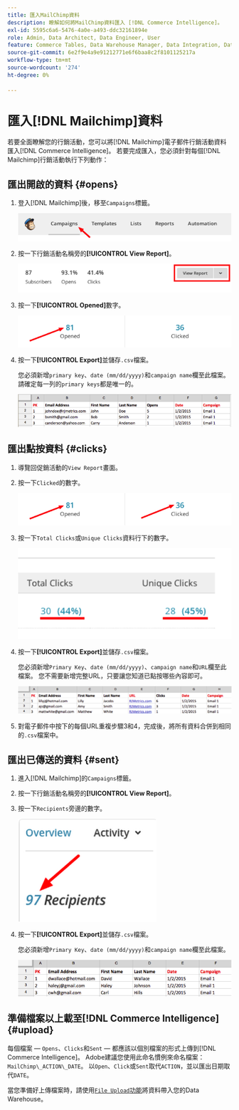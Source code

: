 ```yaml
---
title: 匯入MailChimp資料
description: 瞭解如何將MailChimp資料匯入 [!DNL Commerce Intelligence]。
exl-id: 5595c6a6-5476-4a0e-a493-ddc32161894e
role: Admin, Data Architect, Data Engineer, User
feature: Commerce Tables, Data Warehouse Manager, Data Integration, Data Import/Export
source-git-commit: 6e2f9e4a9e91212771e6f6baa8c2f8101125217a
workflow-type: tm+mt
source-wordcount: '274'
ht-degree: 0%

---
```


# 匯入[!DNL Mailchimp]資料

若要全面瞭解您的行銷活動，您可以將[!DNL Mailchimp]電子郵件行銷活動資料匯入[!DNL Commerce Intelligence]。 若要完成匯入，您必須針對每個[!DNL Mailchimp]行銷活動執行下列動作：

## 匯出開啟的資料 {#opens}

1. 登入[!DNL Mailchimp]後，移至`Campaigns`標籤。

   ![匯入mailchimp 1](../../../assets/import-mailchimp-1.png)

1. 按一下行銷活動名稱旁的&#x200B;**[!UICONTROL View Report]**。

   ![匯入mailchimp 2](../../../assets/import-mailchimp-2.png)

1. 按一下&#x200B;**[!UICONTROL Opened]**&#x200B;數字。

   ![匯入mailchimp 3](../../../assets/import-mailchimp-3.png)

1. 按一下&#x200B;**[!UICONTROL Export]**&#x200B;並儲存`.csv`檔案。

   您必須新增`primary key`、`date (mm/dd/yyyy)`和`campaign name`欄至此檔案。 請確定每一列的`primary keys`都是唯一的。

   ![匯入mailchimp 4](../../../assets/import-mailchimp-4.png)

## 匯出點按資料 {#clicks}

1. 導覽回促銷活動的`View Report`畫面。

1. 按一下`Clicked`的數字。

   ![匯入mailchimp 5](../../../assets/import-mailchimp-5.png)

1. 按一下`Total Clicks`或`Unique Clicks`資料行下的數字。

   ![匯入mailchimp 6](../../../assets/import-mailchimp-6.png)

1. 按一下&#x200B;**[!UICONTROL Export]**&#x200B;並儲存`.csv`檔案。

   您必須新增`Primary Key`、`date (mm/dd/yyyy)`、`campaign name`和`URL`欄至此檔案。 您不需要新增完整URL，只要讓您知道已點按哪些內容即可。

   ![匯入mailchimp 7](../../../assets/import-mailchimp-7.png)

1. 對電子郵件中按下的每個URL重複步驟3和4，完成後，將所有資料合併到相同的`.csv`檔案中。

## 匯出已傳送的資料 {#sent}

1. 進入[!DNL Mailchimp]的`Campaigns`標籤。

1. 按一下行銷活動名稱旁的&#x200B;**[!UICONTROL View Report]**。

1. 按一下`Recipients`旁邊的數字。

   ![匯入mailchimp 8](../../../assets/import-mailchimp-8.png)

1. 按一下&#x200B;**[!UICONTROL Export]**&#x200B;並儲存`.csv`檔案。

   您必須新增`Primary Key`、`date (mm/dd/yyyy)`和`campaign name`欄至此檔案。

   ![匯入mailchimp 9](../../../assets/import-mailchimp-9.png)

## 準備檔案以上載至[!DNL Commerce Intelligence] {#upload}

每個檔案 — `Opens`、`Clicks`和`Sent` — 都應該以個別檔案的形式上傳到[!DNL Commerce Intelligence]。 Adobe建議您使用此命名慣例來命名檔案： `MailChimp\_ACTION\_DATE`。 以`Open`、`Click`或`Sent`取代`ACTION`，並以匯出日期取代`DATE`。

當您準備好上傳檔案時，請使用[`File Upload`功能](../connecting-data/using-file-uploader.md)將資料帶入您的Data Warehouse。
